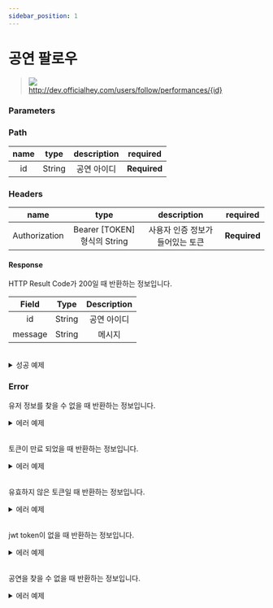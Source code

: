 ```yaml
---
sidebar_position: 1
---
```


# 공연 팔로우


> ![](https://img.shields.io/static/v1?label=&message=POST&color=brightgreen) <br/>
> http://dev.officialhey.com/users/follow/performances/{id}


### Parameters
### Path
| name |  type  | description | required |
|:----:|:------:|:-----------:| :---: |
|  id  | String |   공연 아이디    | **Required** |

### Headers
|      name     |           type            |  description  | required |
|:-------------:|:-------------------------:|:-------------:| :---: |
| Authorization | Bearer [TOKEN] 형식의 String | 사용자 인증 정보가 들어있는 토큰	 | **Required** |



#### Response

HTTP Result Code가 200일 때 반환하는 정보입니다.


|  Field  |  Type  | Description |   
|:-------:|:------:|:-----------:|
|   id    | String |   공연 아이디    | 
| message | String |     메시지     |   


<br/>

  <details markdown="1">
  <summary>성공 예제</summary>

  ```
{
    "status": true,
    "data": {
        "id": "PF244688",
        "message": "Follow Success"
    }
}
  ```
  </details>

### Error

유저 정보를 찾을 수 없을 때 반환하는 정보입니다.

<details markdown="1">
  <summary>에러 예제 </summary>

  ```
{
    "status": false,
    "code": "U001",
    "message": "회원을 찾을 수 없습니다."
}
  
  ```

  </details>
<br/>

토큰이 만료 되었을 때 반환하는 정보입니다.

<details markdown="1">
  <summary>에러 예제 </summary>

  ```
{"status":false,"code":"S005","message":"jwt access token이 만료되었습니다."}
  ```

  </details>
<br/>

유효하지 않은 토큰일 때 반환하는 정보입니다.

<details markdown="1">
  <summary>에러 예제 </summary>

  ```
  {"status":false,"code":"S002","message":"유효하지 않은 토큰입니다."}
  ```


  </details>
<br/>

jwt token이 없을 때 반환하는 정보입니다.

<details markdown="1">
  <summary>에러 예제</summary>

  ```
{"status":false,"code":"S008","message":"jwt token이 없습니다."}
  ```
  </details>
<br/>


공연을 찾을 수 없을 때 반환하는 정보입니다.

<details markdown="1">
  <summary>에러 예제</summary>

  ```
{
    "status": false,
    "code": "P001",
    "message": "공연을 찾을 수 없습니다."
}
  ```
  </details>